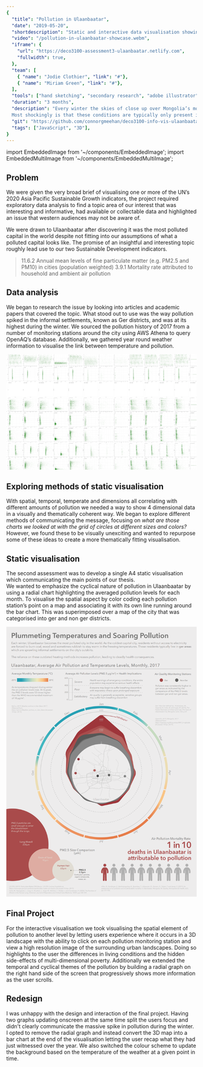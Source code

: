 ```yaml
---
{
  "title": "Pollution in Ulaanbaatar",
  "date": "2019-05-20",
  "shortdescription": "Static and interactive data visualisation showing the range of factors influencing pollution in the once most polluted capital of the world, Ulaanbaatar",
  "video": "/pollution-in-ulaanbaatar-showcase.webm",
  "iframe": {
    "url": "https://deco3100-assessment3-ulaanbaatar.netlify.com",
    "fullwidth": true,
  },
  "team": [
    { "name": "Jodie Clothier", "link": "#"},
    { "name": "Miriam Green", "link": "#"},
  ],
  "tools": ["hand sketching", "secondary research", "adobe illustrator", "three.js", "javascript", "html", "css"],
  "duration": "3 months",
  "description": "Every winter the skies of close up over Mongolia’s most populated city, Ulaanbaatar, and a cloak of pollution sits for months on end.  It is here where year round pollution levels average 133 times the WHO recommended level, where harrowing statistic and other harrowing statistic.  
  Most shockingly is that these conditions are typically only present in cities with 10s of millions of citizens in highly-dense urban environments, Ulaanbaatar has neither.  In Ulaanbaatar: Choked by Pollution we explore the unique case of pollution through static and interactive data visualisation, completed for DECO3100: Information Visualisation studied during my Bachelor of Design Computing at the University of Sydney.",
  "git": "https://github.com/connorgmeehan/deco3100-info-vis-ulaanbaatar",
  "tags": ["JavaScript", "3D"],
}
---
```


import EmbeddedImage from '~/components/EmbeddedImage';
import EmbeddedMultiImage from '~/components/EmbeddedMultiImage';

## Problem

We were given the very broad brief of visualising one or more of the UN’s 2020 Asia Pacific Sustainable Growth indicators, the project required exploratory data analysis to find a topic area of our interest that was interesting and informative, had available or collectable data and highlighted an issue that western audiences may not be aware of.

We were drawn to Ulaanbaatar after discovering it was the most polluted capital in the world despite not fitting into our assumptions of what a polluted capital looks like.  The promise of an insightful and interesting topic roughly lead use to our two Sustainable Development indicators.

> 11.6.2 Annual mean levels of fine particulate matter (e.g. PM2.5 and PM10) in cities (population weighted)
> 3.9.1 Mortality rate attributed to household and ambient air pollution

## Data analysis

We began to research the issue by looking into articles and academic papers that covered the topic.  What stood out to use was the way pollution spiked in the informal settlements, known as Ger districts, and was at its highest during the winter.  We sourced the pollution history of 2017 from a number of monitoring stations around the city using AWS Athena to query OpenAQ’s database.  Additionally, we gathered year round weather information to visualise the link between temperature and pollution.  

![Data analysis using scatter plot matrix](./images/data_analysis.png)

## Exploring methods of static visualisation

<EmbeddedMultiImage :data="[{ src: '/ulaanbaatar_a3_sketch_2.png', alt: 'Exploring ideas for the narrative of the static visualisation', type: 'halfwidth'}]" />

With spatial, temporal, temperate and dimensions all correlating with different amounts of pollution we needed a way to show 4 dimensional data in a visually and thematically coherent way.  We began to explore different methods of communicating the message, focusing on *what are those charts we looked at with the grid of circles at different sizes and colors?*  However, we found these to be visually unexciting and wanted to repurpose some of these ideas to create a more thematically fitting visualisation.


## Static visualisation

The second assessment was to develop a single A4 static visualisation which communicating the main points of our thesis.  
We wanted to emphasize the cyclical nature of pollution in Ulaanbaatar by using a radial chart highlighting the averaged pollution levels for each month.  To visualise the spatial aspect by color coding each pollution station’s point on a map and associating it with its own line running around the bar chart.  This was superimposed over a map of the city that was categorised into ger and non ger districts.

![Poster containing information on the dynamics of pollution within Ulaanbaatar](./images/ulaanbaatar_static_visualisation.png)

## Final Project

<EmbeddedMultiImage :data="[{ src: '/ulaanbaatar_a3_sketch_1.png', alt: 'First sketch of final concept of static visualisation', type: 'halfwidth'}]" />

For the interactive visualisation we took visualising the spatial element of pollution to another level by letting users experience where it occurs in a 3D landscape with the ability to click on each pollution monitoring station and view a high resolution image of the surrounding urban landscapes.  Doing so highlights to the user the differences in living conditions and the hidden side-effects of multi-dimensional poverty.  Additionally we extended the temporal and cyclical themes of the pollution by building a radial graph on the right hand side of the screen that progressively shows more information as the user scrolls.

<EmbeddedImage src="/ulaanbaatar_a3_final.png" alt="Image of final submitted assessment, featuring 3D map of Ulaanbaatar and a radial graph highlighting pollution and temperatures simlar to our static visualisation" type="fullwidth" />


## Redesign

I was unhappy with the design and interaction of the final project.  Having two graphs updating onscreen at the same time split the users focus and didn't clearly communicate the massive spike in pollution during the winter.  I opted to remove the radial graph and instead convert the 3D map into a bar chart at the end of the visualisation letting the user recap what they had just witnessed over the year.  We also switched the colour scheme to update the background based on the temperature of the weather at a given point in time.

